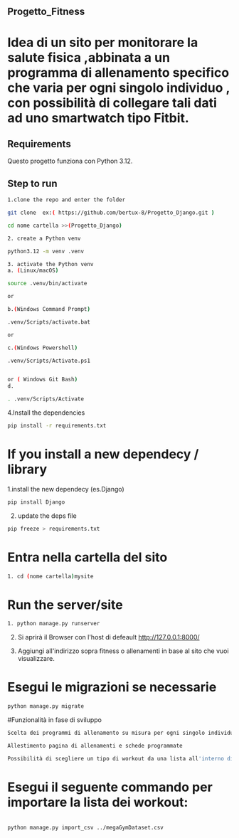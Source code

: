 ## Progetto_Fitness

# Idea di un sito per monitorare la salute fisica ,abbinata a un programma di allenamento specifico che varia per ogni singolo individuo , con possibilità di collegare tali dati ad uno smartwatch tipo Fitbit.

## Requirements

Questo progetto funziona con Python 3.12.

## Step to run
```sh
1.clone the repo and enter the folder

git clone  ex:( https://github.com/bertux-8/Progetto_Django.git )

cd nome cartella >>(Progetto_Django)
```

```sh
2. create a Python venv

python3.12 -m venv .venv
```

```sh
3. activate the Python venv
a. (Linux/macOS)

source .venv/bin/activate

or

b.(Windows Command Prompt)

.venv/Scripts/activate.bat

or

c.(Windows Powershell)

.venv/Scripts/Activate.ps1


or ( Windows Git Bash)
d.

. .venv/Scripts/Activate

```


4.Install the dependencies

```sh
pip install -r requirements.txt
```

# If you install a new dependecy / library
1.install the new dependecy (es.Django)
```sh
pip install Django
```

2.  update the deps file

```sh
pip freeze > requirements.txt

```
# Entra nella cartella del sito
```sh
1. cd (nome cartella)mysite
```
# Run the server/site
```sh
1. python manage.py runserver
```

2. Si aprirà il Browser con l'host di defeault http://127.0.0.1:8000/

3. Aggiungi all'indirizzo sopra fitness o allenamenti in base al sito che vuoi visualizzare.

# Esegui le migrazioni se necessarie
```sh
python manage.py migrate
```

#Funzionalità in fase di sviluppo 
```sh
Scelta dei programmi di allenamento su misura per ogni singolo individuo

Allestimento pagina di allenamenti e schede programmate 

Possibilità di scegliere un tipo di workout da una lista all'interno di un database .


```
# Esegui il seguente commando per importare la lista dei workout:

```sh

python manage.py import_csv ../megaGymDataset.csv

```
